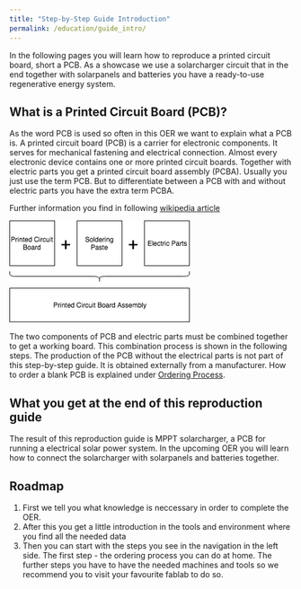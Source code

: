 ```yaml
---
title: "Step-by-Step Guide Introduction"
permalink: /education/guide_intro/
---
```


In the following pages you will learn how to reproduce a printed circuit board, short a PCB.
As a showcase we use a solarcharger circuit that in the end together with solarpanels and batteries you have a ready-to-use regenerative energy system.

## What is a Printed Circuit Board (PCB)?
As the word PCB is used so often in this OER we want to explain what a PCB is.
A printed circuit board (PCB) is a carrier for electronic components. It serves for mechanical fastening and electrical connection. Almost every electronic device contains one or more printed circuit boards.
Together with electric parts you get a printed circuit board assembly (PCBA). Usually you just use the term PCB. But to differentiate between a PCB with and without electric parts you have the extra term PCBA.

Further information you find in following [wikipedia article](https://en.wikipedia.org/wiki/Printed_circuit_board)

![pcb](/media_files/guide_intro_PCB.png)

The two components of PCB and electric parts must be combined together to get a working board.
This combination process is shown in the following steps.
The production of the PCB without the electrical parts is not part of this step-by-step guide. It is obtained externally from a manufacturer. How to order a blank PCB is explained under [Ordering Process](/education/reproduction_pcb_order/).

## What you get at the end of this reproduction guide
The result of this reproduction guide is MPPT solarcharger, a PCB for running a electrical solar power system.
In the upcoming OER you will learn how to connect the solarcharger with solarpanels and batteries together.

## Roadmap
1. First we tell you what knowledge is neccessary in order to complete the OER.
2. After this you get a little introduction in the tools and environment where you find all the needed data
3. Then you can start with the steps you see in the navigation in the left side. The first step - the ordering process you can do at home. The further steps you have to have the needed machines and tools so we recommend you to visit your favourite fablab to do so.
